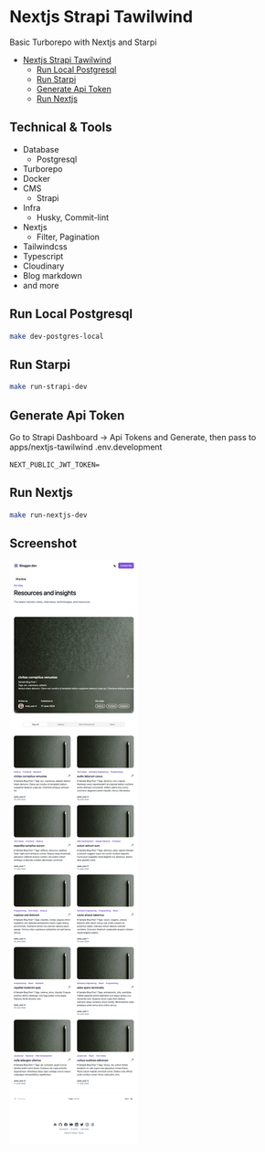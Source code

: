 # Nextjs Strapi Tawilwind

Basic Turborepo with Nextjs and Starpi

<!--toc:start-->

- [Nextjs Strapi Tawilwind](#nextjs-strapi-tawilwind)
  - [Run Local Postgresql](#run-local-postgresql)
  - [Run Starpi](#run-starpi)
  - [Generate Api Token](#generate-api-token)
  - [Run Nextjs](#run-nextjs)
  <!--toc:end-->

## Technical & Tools

- Database
  - Postgresql
- Turborepo
- Docker
- CMS
  - Strapi
- Infra
  - Husky, Commit-lint
- Nextjs
  - Filter, Pagination
- Tailwindcss
- Typescript
- Cloudinary
- Blog markdown
- and more

## Run Local Postgresql

```bash
make dev-postgres-local
```

## Run Starpi

```bash
make run-strapi-dev
```

## Generate Api Token

Go to Strapi Dashboard -> Api Tokens and Generate, then pass to apps/nextjs-tawilwind .env.development

```text
NEXT_PUBLIC_JWT_TOKEN=
```

## Run Nextjs

```bash
make run-nextjs-dev

```

## Screenshot

![Alt text](doc/images/screen_shot.png)
